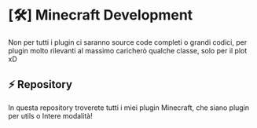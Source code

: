 # [🛠️] Minecraft Development


Non per tutti i plugin ci saranno source code completi o grandi codici, per plugin molto rilevanti al massimo caricherò qualche classe, solo per il plot xD

## ⚡ Repository
In questa repository troverete tutti i miei plugin Minecraft, che siano plugin per utils o Intere modalità!

